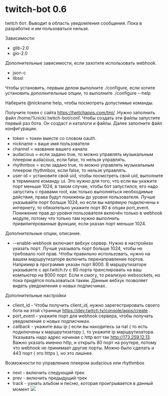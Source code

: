 # twitch-bot 0.6
twitch бот. Выводит в область уведомления сообщения. Пока в разработке и им пользоваться нельзя.

Зависимости:
* glib-2.0
* gio-2.0

Дополнительные зависимости, если захотите использовать webhook.
* json-c
* libssl


Чтобы установить, первым делом выполните ./configure, если хотите установить дополнительные опции, то выполните ./configure --help

Наберите @nickname help, чтобы посмотреть допустимые команды.

Получите токен с сайта https://twitchapps.com/tmi/ .Нужно заполнить файл /home/%nick/.twitch-bot/conf. Чтобы создать эти файлы запустите первый раз бота. Он создаст и каталоги и файлы. Далее заполните файл конфигурации.
* token = токен вместе со словом oauth.
* nickname = ваше имя пользователя 
* channel = название вашего канала
* audacious = если задано true, то можно управлять музыкальным плеером audacious, если false, то нельзя управлять.
* rhythmbox = если задано true, то можно управлять музыкальным плеером rhythmbox, если false, то нельзя управлять.
* user-id = установите свой uid, чтобы посмотреть свой uid, выполните в терминале команду `id`. Это нужно для того, что если вы укажите порт меньше 1024, в таком случае, чтобы бот запустился, его надо запустить с правами root, как только выполняться необходимые действия, права будут понижены до уровня пользователя. Лучше указывайте порт больше 1024, но если вы напрямую подключены к интернету, то обязательно укажите порт 80 в опции port_event. Понижение прав до уровня пользователя включён только в webhook модуле, потому что только там нужно выполнить привилигерованные функции, если указан порт меньше 1024.

Дополнительные опции, описание.
* --enable-webhook включает вебхук сервер. Нужно в настройках указать порт. Лучше указывать порт больше 1024, чтобы не требовало root прав. Чтобы правильно использовать, нужно на вашем маршрутизаторе включить перенаправление портов. Например в программе указан порт 8000. В маршрутизаторе указываете с api.twitch.tv с 80 порта транслировать на ваш компьютер на 8000 порт. Если я смогу, то реализую websockets, но пока придётся пользоваться таким. Данные вебхук позволяет видеть уведомления о новых подписчиках.


Дополнительные настройки
* client_id - Чтобы получить client_id, нужно зарегестрировать своего бота на этой странице https://dev.twitch.tv/console/apps/create .
* port_event - укажите порт для webhook сервера, чтобы получать уведомления о новых подписчиках.
* callback - укажите ваш ip ( если вы находитесь за nat ( то есть подключены к маршрутизатору ), то укажите ip маршрутизатора. Указывать надо адрес начиная с http вот так http://173.259.12.13. Важно указать именно http, и открыть 80 порт на роутере, потому что webhook не принимает другие порты. Можно было сделать и 443 порт ( это https ), но это лишнее.

Возможности по управлению плеером audacious или rhythmbox
* next - включить следующий трек
* prev - включить предыдущий трек
* track - узнать альбом и песню, которая проигрывается в данный момент
![](http://s1.uploadpics.ru/images/Wylq3uVVHS.png)
